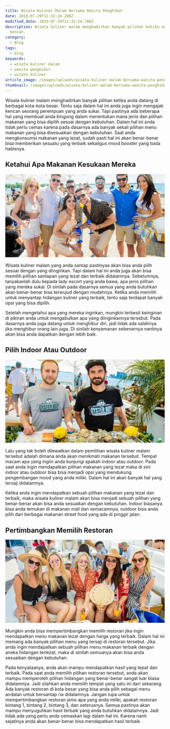 ```yaml
---
title: Wisata Kuliner Malam Bersama Wanita Penghibur
date: 2019-07-29T11:32:24.208Z
modified_date: 2019-07-29T11:32:24.706Z
description: Wisata kuliner malam menghadirkan banyak pilihan ketika anda datang di berbagai kota-kota besar. Tentu saja dalam hal ini anda juga ingin mengajak
  kencan.
category:
  - Blog
tags:
  - blog
keywords:
  - wisata kuliner malam
  - wanita penghibur
  - wisata kuliner
article_image: /images/uploads/wisata-kuliner-malam-bersama-wanita-penghibur-3.jpg
thumbnail: /images/uploads/wisata-kuliner-malam-bersama-wanita-penghibur-1-015.jpg
---
```

Wisata kuliner malam menghadirkan banyak pilihan ketika anda datang di berbagai kota-kota besar. Tentu saja dalam hal ini anda juga ingin mengajak kencan seorang perempuan yang anda sukai. Tapi pastinya ada beberapa hal yang membuat anda bingung dalam menentukan mana jenis dan pilihan makanan yang bisa dipilih sesuai dengan kebutuhan. Dalam hal ini anda tidak perlu cemas karena pada dasarnya ada banyak sekali pilihan menu makanan yang bisa disesuaikan dengan kebutuhan. Saat anda mengkonsumsi makanan yang lezat, sudah pasti hal ini akan benar-benar bisa memberikan sesuatu yang terbaik sekaligus mood booster yang tiada habisnya.



## Ketahui Apa Makanan Kesukaan Mereka

![Wisata Kuliner Malam Bersama Wanita Penghibur](/images/uploads/wisata-kuliner-malam-bersama-wanita-penghibur-3.jpg)

Wisata kuliner malam yang anda santap pastinyaa akan bisa anda pilih sesuai dengan yang diinginkan. Tapi dalam hal ini anda juga akan bisa memilih pilihan santapan yang lezat dan terbaik didalamnya. Sebelumnya, tanyakanlah dulu kepada lady escort yang anda bawa, apa jenis pilihan yang mereka sukai. Di sinilah pada dasarnya semua yang anda butuhkan akan benar-benar bisa terwujud dengan mudahnya. Ketika anda memilih untuk menyantap hidangan kuliner yang terbaik, tentu saja terdapat banyak opsi yang bisa dipilih. 

Setelah mengetahui apa yang mereka inginkan, mungkin terbesit keinginan di pikiran anda untuk mengabulkan apa yang diinginkannya tersebut. Pada dasarnya anda juga datang untuk menghibur diri, jadi tidak ada salahnya jika menghibur orang lain juga. Di sinilah kenyamanan sebenarnya nantinya akan bisa anda dapatkan dengan lebih baik.



## Pilih Indoor Atau Outdoor

![Wisata Kuliner Malam Bersama Wanita Penghibur](/images/uploads/wisata-kuliner-malam-bersama-wanita-penghibur-2.jpg)

Lalu yang tak boleh dilewatkan dalam pemilihan wisata kuliner malam tersebut adalah dimana anda akan menikmati makanan tersebut. Tempat macam apa yang ingiin anda kunjungi apakah indoor atau outdoor. Pada saat anda ingin mendapatkan pilihan makanan yang lezat maka di sini indoor atau outdoor bisa bisa menjadi opsi yang mendukung pengembangan mood yang anda miliki. Dalam hal ini akan banyak hal yang tersaji didalamnya.

Ketika anda ingin mendapatkan sebuah pilihan makanan yang lezat dan terbaik, maka wisata kuliner malam akan bisa menjadi sebuah pilihan yang benar-benar akan bisa anda sesuaikan dengan kebutuhan. Indoor biasanya bisa anda temukan di makanan mall dan semacamnya, outdoor bisa anda pilih dari berbagai makanan street food yang ada di pinggir jalan.



## Pertimbangkan Memilih Restoran

![Wisata Kuliner Malam Bersama Wanita Penghibur](/images/uploads/wisata-kuliner-malam-bersama-wanita-penghibur-1.jpg)

Mungkin anda bisa mempertimbangkan memilih restoran jika ingin mendapatkan menu makanan lezat dengan harga yang terbaik. Dalam hal ini memang ada banyak pilihan menu yang tersaji di restoran tersebut. Jika anda ingin mendapatkan sebuah pilihan menu makanan terbaik dengan aneka hidangan terlezat, maka di sinilah semuanya akan bisa anda sesuaikan dengan kebutuhan. 

Pada kenyataanya, anda akan mampu mendapatkan hasil yang tepat dan terbaik. Pada saat anda memilih pilihan restoran tersebut, anda akan mampu memperoleh pilihan hidangan yang benar-benar sangat luar biasa didalamnya. Jadi silahkan anda memilih tempat yang satu ini dari sekarang. Ada banyak restoran di kota besar yang bisa anda pilih sebagai menu andalan untuk bersantap ria didalamnya. Jangan lupa untuk mempertimbangkan restoran jenis apa yang anda miliki, apakah restoran bintang 1, bintang 2, bintang 3, dan seterusnya. Semua pastinya akan mampu menyuguhkan hasil terbaik yang anda butuhkan didalamnya. Jadi tidak ada yang perlu anda cemaskan lagi dalam hal ini. Karena nanti sejatinya anda akan benar-benar bisa mendapatkan hasil terbaik.
